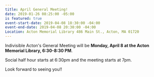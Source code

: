 ```yaml
---
title: April General Meeting!
date: 2019-01-26 08:25:00 -05:00
is featured: true
event-start-date: 2019-04-08 18:30:00 -04:00
event-end-date: 2019-04-08 20:30:00 -04:00
Location: Acton Memorial Library 486 Main St., Acton, MA 01720
---
```


Indivisible Acton's General Meeting will be **Monday, April 8 at the Acton Memorial Library, 6:30-8:30 PM**.

Social half hour starts at 6:30pm and the meeting starts at 7pm.

Look forward to seeing you!!